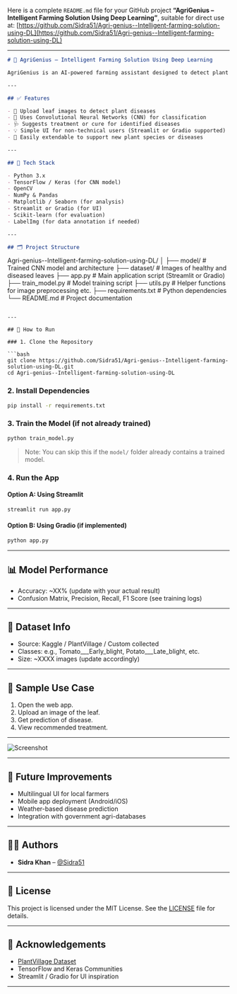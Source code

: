 Here is a complete `README.md` file for your GitHub project **“AgriGenius – Intelligent Farming Solution Using Deep Learning”**, suitable for direct use at:
[https://github.com/Sidra51/Agri-genius--Intelligent-farming-solution-using-DL](https://github.com/Sidra51/Agri-genius--Intelligent-farming-solution-using-DL)

---

```markdown
# 🌾 AgriGenius – Intelligent Farming Solution Using Deep Learning

AgriGenius is an AI-powered farming assistant designed to detect plant diseases using deep learning and recommend suitable treatments. It empowers farmers and agricultural professionals by providing fast, accurate, and accessible crop diagnostics through image analysis.

---

## ✅ Features

- 📸 Upload leaf images to detect plant diseases
- 🧠 Uses Convolutional Neural Networks (CNN) for classification
- 🩺 Suggests treatment or cure for identified diseases
- 💡 Simple UI for non-technical users (Streamlit or Gradio supported)
- 🔄 Easily extendable to support new plant species or diseases

---

## 🧰 Tech Stack

- Python 3.x
- TensorFlow / Keras (for CNN model)
- OpenCV
- NumPy & Pandas
- Matplotlib / Seaborn (for analysis)
- Streamlit or Gradio (for UI)
- Scikit-learn (for evaluation)
- LabelImg (for data annotation if needed)

---

## 🗂 Project Structure

```

Agri-genius--Intelligent-farming-solution-using-DL/
│
├── model/                     # Trained CNN model and architecture
├── dataset/                  # Images of healthy and diseased leaves
├── app.py                    # Main application script (Streamlit or Gradio)
├── train\_model.py            # Model training script
├── utils.py                  # Helper functions for image preprocessing etc.
├── requirements.txt          # Python dependencies
└── README.md                 # Project documentation

````

---

## 🚀 How to Run

### 1. Clone the Repository

```bash
git clone https://github.com/Sidra51/Agri-genius--Intelligent-farming-solution-using-DL.git
cd Agri-genius--Intelligent-farming-solution-using-DL
````

### 2. Install Dependencies

```bash
pip install -r requirements.txt
```

### 3. Train the Model (if not already trained)

```bash
python train_model.py
```

> Note: You can skip this if the `model/` folder already contains a trained model.

### 4. Run the App

#### Option A: Using Streamlit

```bash
streamlit run app.py
```

#### Option B: Using Gradio (if implemented)

```bash
python app.py
```

---

## 📊 Model Performance

* Accuracy: \~XX% (update with your actual result)
* Confusion Matrix, Precision, Recall, F1 Score (see training logs)

---

## 📌 Dataset Info

* Source: Kaggle / PlantVillage / Custom collected
* Classes: e.g., Tomato\_\_\_Early\_blight, Potato\_\_\_Late\_blight, etc.
* Size: \~XXXX images (update accordingly)

---

## 🧪 Sample Use Case

1. Open the web app.
2. Upload an image of the leaf.
3. Get prediction of disease.
4. View recommended treatment.

---

![Screenshot](assets/demo.png)

---

## 🚧 Future Improvements

* Multilingual UI for local farmers
* Mobile app deployment (Android/iOS)
* Weather-based disease prediction
* Integration with government agri-databases

---

## 👩‍💻 Authors

* **Sidra Khan** – [@Sidra51](https://github.com/Sidra51)


---

## 📄 License

This project is licensed under the MIT License. See the [LICENSE](LICENSE) file for details.

---

## 🙌 Acknowledgements

* [PlantVillage Dataset](https://www.kaggle.com/emmarex/plantdisease)
* TensorFlow and Keras Communities
* Streamlit / Gradio for UI inspiration

---

